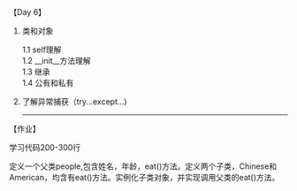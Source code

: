 【Day 6】

1. 类和对象<br>

   1.1 self理解<br>1.2 \__init__方法理解<br>1.3 继承<br>1.4 公有和私有<br>

2. 了解异常捕获（try...except...)

   ---------

 【作业】

 学习代码200-300行

定义一个父类people,包含姓名，年龄，eat()方法。定义两个子类，Chinese和American，均含有eat()方法。实例化子类对象，并实现调用父类的eat()方法。